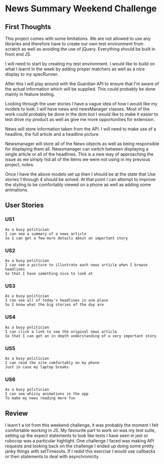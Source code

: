 # News Summary Weekend Challenge

## First Thoughts
This project comes with some limitations. We are not allowed to use any libraries and therefore have to create our own test environment from scratch as well as avoiding the use of jQuery. Everything should be built in front end JS.

I will need to start by creating my test environment. I would like to build on what I learnt in the week by adding proper matchers as well as a nice display to my specRunner.

After this I will play around with the Guardian API to ensure that I'm aware of the actual information which will be supplied. This could probably be done mainly in feature testing.

Looking through the user stories I have a vague idea of how I would like my models to look. I will have news and newsManager classes. Most of the work could probably be done in the dom but I would like to make it easier to test drive my product as well as give me more opportunities for extension.

News will store information taken from the API. I will need to make use of a headline, the full article and a headline picture.

Newsmanager will store all of the News objects as well as being responsible for displaying them all. Newsmanager can switch between displaying a single article or all of the headlines. This is a new way of approaching the issue as we simply hid all of the items we were not using in my previous project, notes.

Once I have the above models set up then I should be at the state that Use stories 1 through 4 should be solved. At that point I can attempt to improve the styling to be comfortably viewed on a phone as well as adding some animations.



## User Stories

### US1
```
As a busy politician
I can see a summary of a news article
So I can get a few more details about an important story
```

### US2
```
As a busy politician
I can see a picture to illustrate each news article when I browse headlines
So that I have something nice to look at
```

### US3
```
As a busy politician
I can see all of today's headlines in one place
So I know what the big stories of the day are
```

### US4
```
As a busy politician
I can click a link to see the original news article
So that I can get an in depth understanding of a very important story
```

### US5
```
As a busy politician
I can read the site comfortably on my phone
Just in case my laptop breaks
```

### US6
```
As a busy politician
I can see whizzy animations in the app
To make my news reading more fun
```

## Review
I learn't a lot from this weekend challenge, it was probably the moment I felt comfortable working in JS. My favourite part to work on was my test suite, setting up the expect statements to look like tests I have seen in jest or rubocop was a particular highlight. One challenge I faced was making API requests and looking back on the challenge I ended up doing some pretty janky things with setTimeouts. If I redid this exercise I would use callbacks or then statements to deal with asynchronicity.
